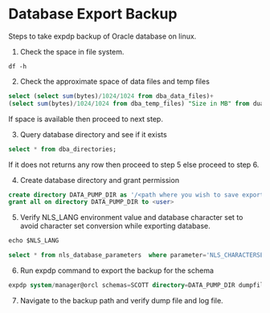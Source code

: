# Database Export Backup

Steps to take expdp backup of Oracle database on linux.  

1.  Check the space in file system.  
```shell
df -h
```

2.  Check the approximate space of data files and temp files  
```sql
select (select sum(bytes)/1024/1024 from dba_data_files)+
(select sum(bytes)/1024/1024 from dba_temp_files) "Size in MB" from dual;
```
If space is available then proceed to next step.  

3.  Query database directory and see if it exists  
```sql
select * from dba_directories;
```
If it does not returns any row then proceed to step 5 else proceed to step 6.  

4.  Create database directory and grant permission  
```sql
create directory DATA_PUMP_DIR as '/<path where you wish to save export file>'  
grant all on directory DATA_PUMP_DIR to <user>  
```

5.  Verify NLS_LANG environment value and database character set to avoid character set conversion while exporting database.  
```sql
echo $NLS_LANG

select * from nls_database_parameters  where parameter='NLS_CHARACTERSET';
```

6.  Run expdp command to export the backup for the schema  
```sql
expdp system/manager@orcl schemas=SCOTT directory=DATA_PUMP_DIR dumpfile=SCOTT.dmp logfile=expdpSCOTT.log
```

7.  Navigate to the backup path and verify dump file and log file.  
